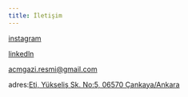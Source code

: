 ```yaml
---
title: İletişim
---
```

[instagram](https://www.instagram.com/acmgazi/)

[linkedln](https://www.linkedin.com/company/acmgazi/posts/?feedView=all)

acmgazi.resmi@gmail.com

adres:[Eti, Yükseliş Sk. No:5, 06570 Çankaya/Ankara](https://www.google.com/maps/place//data=!4m2!3m1!1s0x14d34efa2943c777:0x1c83699501e96360?sa=X&ved=1t:8290&ictx=111)
